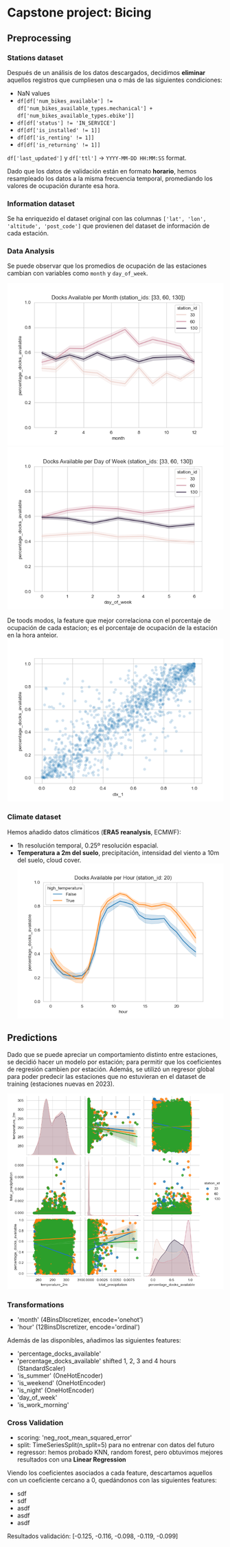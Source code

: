 # Capstone project: Bicing
## Preprocessing
### Stations dataset
Después de un análisis de los datos descargados, decidimos **eliminar** aquellos registros que cumpliesen una o más de las siguientes condiciones:
- NaN values
- `df[df['num_bikes_available'] != df['num_bikes_available_types.mechanical'] + df['num_bikes_available_types.ebike']]`
- `df[df['status'] != 'IN_SERVICE']`
- `df[df['is_installed' != 1]]`
- `df[df['is_renting' != 1]]`
- `df[df['is_returning' != 1]]`

`df['last_updated']` y `df['ttl']` -> `YYYY-MM-DD HH:MM:SS` format.

Dado que los datos de validación están en formato **horario**, hemos resampleado los datos a la misma frecuencia temporal, promediando los valores de ocupación durante esa hora.

### Information dataset
Se ha enriquezido el dataset original con las columnas `['lat', 'lon', 'altitude', 'post_code']` que provienen del dataset de información de cada estación.


### Data Analysis
Se puede observar que los promedios de ocupación de las estaciones cambian con variables como `month` y `day_of_week`.

![stations_per_months](images/per_station/plot.png)
![stations_per_day_of_week](images/per_day_of_week/plot.png)

De toods modos, la feature que mejor correlaciona con el porcentaje de ocupación de cada estacion; es el porcentaje de ocupación de la estación en la hora anteior.
![correlation_with_shifted_timestamps](images/correlation_with_previous_hour.png)

### Climate dataset
Hemos añadido datos climáticos (**ERA5 reanalysis**, ECMWF):
- 1h resolución temporal, 0.25º resolución espacial.
- **Temperatura a 2m del suelo**, precipitación, intensidad del viento a 10m del suelo, cloud cover.
![temperature](images/per_station_by_hour/20.png)

## Predictions
Dado que se puede apreciar un comportamiento distinto entre estaciones, se decidió hacer un modelo por estación; para permitir que los coeficientes de regresión cambien por estación.
Además, se utilizó un regresor global para poder predecir las estaciones que no estuvieran en el dataset de training (estaciones nuevas en 2023).

![distinto_comportamiento](images/regression_per_station_id.png)

### Transformations
- 'month' (4BinsDIscretizer, encode='onehot')
- 'hour' (12BinsDIscretizer, encode='ordinal')

Además de las disponibles, añadimos las siguientes features:
- 'percentage_docks_available'
- 'percentage_docks_available' shifted 1, 2, 3 and 4 hours (StandardScaler)
- 'is_summer' (OneHotEncoder)
- 'is_weekend' (OneHotEncoder)
- 'is_night' (OneHotEncoder)
- 'day_of_week'
- 'is_work_morning'

### Cross Validation
- scoring: 'neg_root_mean_squared_error'
- split: TimeSeriesSplit(n_split=5) para no entrenar con datos del futuro
- regressor: hemos probado KNN, random forest, pero obtuvimos mejores resultados con una **Linear Regression**

Viendo los coeficientes asociados a cada feature, descartamos aquellos con un coeficiente cercano a 0, quedándonos con las siguientes features:
- sdf
- sdf
- asdf
- asdf
- asdf


Resultados validación: [-0.125, -0.116, -0.098, -0.119, -0.099]





